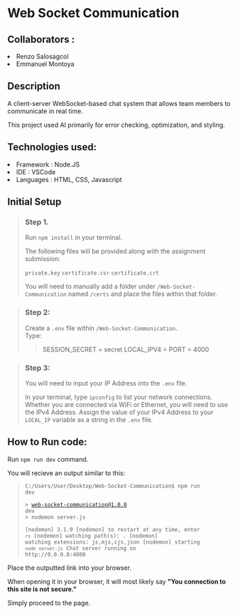 # Web Socket Communication

## __Collaborators :__

<li>Renzo Salosagcol</li>

<li>Emmanuel Montoya</li>

## Description

A client-server WebSocket-based chat system that allows team members to communicate in real time.

This project used AI primarily for error checking, optimization, and styling.

## Technologies used:
<li>Framework : Node.JS</li>
<li>IDE : VSCode</li>
<li>Languages : HTML, CSS, Javascript</li>

## Initial Setup

> ### **Step 1.**
> 
> Run <code>npm install</code> in your terminal.
> 
> The following files will be provided along with the assignment submission:
> 
> <code>private.key</code>
> <code>certificate.csr</code>
> <code>certificate.crt</code>
> 
> You will need to manually add a folder under <code>/Web-Socket-Communication</code> named <code>/certs</code> and place the files within that folder.

> ### **Step 2:**
> 
> Create a <code>.env</code> file within <code>/Web-Socket-Communication</code>.<br>
> Type:
> 
>> SESSION_SECRET = secret
>> LOCAL_IPV4 = 
>> PORT = 4000

> ### Step 3:
> 
> You will need to input your IP Address into the <code>.env</code> file.
> 
> In your terminal, type <code>ipconfig</code> to list your network connections. Whether you are connected via WiFi or Ethernet, you will need to use the IPv4 Address. Assign the value of your IPv4 Address to your <code>LOCAL_IP</code> variable as a string in the <code>.env</code> file.
> 

## How to Run code:

Run <code>npm run dev</code> command.

You will recieve an output similar to this:

> <code>C:/Users/User/Desktop/Web-Socket-Communication$ npm run dev</code>
>
> <code>> web-socket-communication@1.0.0 dev</code><br>
> <code>> nodemon server.js</code>
>
> <code>[nodemon] 3.1.9
> [nodemon] to restart at any time, enter `rs`
> [nodemon] watching path(s): *.*
> [nodemon] watching extensions: js,mjs,cjs,json
> [nodemon] starting `node server.js`
> Chat server running on ht<span>tp://</span>0.0.0.0:4000</code>

Place the outputted link into your browser.

When opening it in your browser, it will most likely say **"You connection to this site is not secure."**

Simply proceed to the page. 

